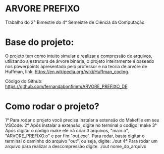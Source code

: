 # ARVORE PREFIXO
Trabalho do 2° Bimestre do 4° Semestre de Ciência da Computação

# Base do projeto:
O projeto tem como intuito simular e realizar a compressão de arquivos, utilizando a estrutura de árvore binária, o projeto inteiramente é baseado nos powerpoints apresentado pelo professor e na teoria de arvóre de Huffman, link: https://en.wikipedia.org/wiki/Huffman_coding.

Código do Github: https://github.com/fernandabonfimm/ARVORE_PREFIXO_DE

# Como rodar o projeto?
1° Para rodar o projeto você precisa instalar a extensão do Makefile em seu VSCode.
2° Após instalar a extensão, digite no terminal o codigo: make
3° Após digitar o código make ele irá criar 3 arquivos, "main.o", "ARVORE_PREFIXO.o" e por fim "out.exe". Para rodar, basta digitar o terminal o caminho do arquivo "out", ou seja, digite: ./out
4° Para rodar um arquivo para realizar a descompressão digite: ./out nome_do_arquivo
